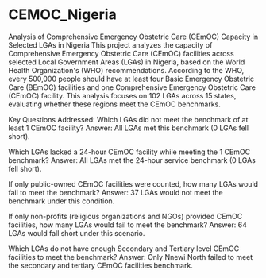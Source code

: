 # CEMOC_Nigeria
Analysis of Comprehensive Emergency Obstetric Care (CEmOC) Capacity in Selected LGAs in Nigeria
This project analyzes the capacity of Comprehensive Emergency Obstetric Care (CEmOC) facilities across selected Local Government Areas (LGAs) in Nigeria, based on the World Health Organization's (WHO) recommendations. According to the WHO, every 500,000 people should have at least four Basic Emergency Obstetric Care (BEmOC) facilities and one Comprehensive Emergency Obstetric Care (CEmOC) facility. This analysis focuses on 102 LGAs across 15 states, evaluating whether these regions meet the CEmOC benchmarks.

Key Questions Addressed:
Which LGAs did not meet the benchmark of at least 1 CEmOC facility?
Answer: All LGAs met this benchmark (0 LGAs fell short).

Which LGAs lacked a 24-hour CEmOC facility while meeting the 1 CEmOC benchmark?
Answer: All LGAs met the 24-hour service benchmark (0 LGAs fell short).

If only public-owned CEmOC facilities were counted, how many LGAs would fail to meet the benchmark?
Answer: 37 LGAs would not meet the benchmark under this condition.

If only non-profits (religious organizations and NGOs) provided CEmOC facilities, how many LGAs would fail to meet the benchmark?
Answer: 64 LGAs would fall short under this scenario.

Which LGAs do not have enough Secondary and Tertiary level CEmOC facilities to meet the benchmark?
Answer: Only Nnewi North failed to meet the secondary and tertiary CEmOC facilities benchmark.


